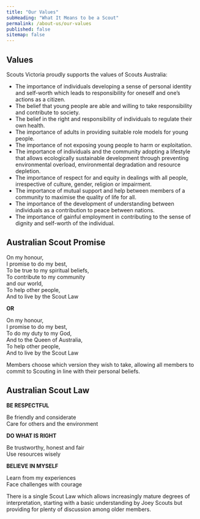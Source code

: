 ```yaml
---
title: "Our Values"
subHeading: "What It Means to be a Scout"
permalink: /about-us/our-values
published: false
sitemap: false
---
```


## Values

Scouts Victoria proudly supports the values of Scouts Australia:

 - The importance of individuals developing a sense of personal identity and self-worth which leads to responsibility for oneself and one’s actions as a citizen.
 - The belief that young people are able and willing to take responsibility and contribute to society.
 - The belief in the right and responsibility of individuals to regulate their own health.
 - The importance of adults in providing suitable role models for young people.
 - The importance of not exposing young people to harm or exploitation.
 - The importance of individuals and the community adopting a lifestyle that allows ecologically sustainable development through preventing environmental overload, environmental degradation and resource depletion.
 - The importance of respect for and equity in dealings with all people, irrespective of culture, gender, religion or impairment.
 - The importance of mutual support and help between members of a community to maximise the quality of life for all.
 - The importance of the development of understanding between individuals as a contribution to peace between nations.
 - The importance of gainful employment in contributing to the sense of dignity and self-worth of the individual.

## Australian Scout Promise

On my honour,  
I promise to do my best,  
To be true to my spiritual beliefs,  
To contribute to my community  
and our world,  
To help other people,  
And to live by the Scout Law  

**OR**

On my honour,  
I promise to do my best,  
To do my duty to my God,  
And to the Queen of Australia,  
To help other people,  
And to live by the Scout Law  

Members choose which version they wish to take, allowing all members to commit to Scouting in line with their personal beliefs.

## Australian Scout Law

**BE RESPECTFUL**

Be friendly and considerate  
Care for others and the environment

**DO WHAT IS RIGHT**

Be trustworthy, honest and fair  
Use resources wisely

**BELIEVE IN MYSELF**

Learn from my experiences  
Face challenges with courage

There is a single Scout Law which allows increasingly mature degrees of interpretation, starting with a basic understanding by Joey Scouts but providing for plenty of discussion among older members.